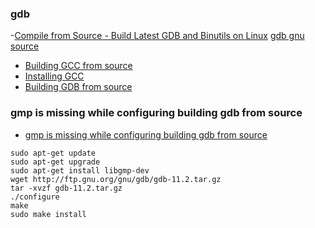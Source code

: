 ### gdb
-[Compile from Source - Build Latest GDB and Binutils on Linux](https://www.youtube.com/watch?v=QFFU1Y8tRV4)
[gdb gnu source](https://sourceware.org/pub/gdb/releases/?C=M;O=D)
- [Building GCC from source](https://medium.com/@darrenjs/building-gcc-from-source-dcc368a3bb70)
- [Installing GCC](https://gcc.gnu.org/wiki/InstallingGCC)
- [Building GDB from source](https://gist.github.com/richyliu/e9ec03f455bee86dc407b7e051245c0e)
### gmp is missing while configuring building gdb from source
- [gmp is missing while configuring building gdb from source](https://stackoverflow.com/questions/70380547/gmp-is-missing-while-configuring-building-gdb-from-source)
```
sudo apt-get update
sudo apt-get upgrade
sudo apt-get install libgmp-dev
wget http://ftp.gnu.org/gnu/gdb/gdb-11.2.tar.gz
tar -xvzf gdb-11.2.tar.gz
./configure
make
sudo make install
```